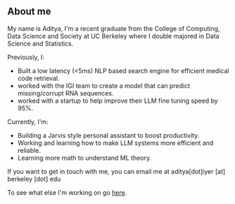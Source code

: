 ## About me
My name is Aditya, I'm a recent graduate from the College of Computing, Data Science and Society at UC Berkeley where I double majored in Data Science and Statistics. 

Previously, I:
- Built a low latency (<5ms) NLP based search engine for efficient medical code retrieval.
- worked with the IGI team to create a model that can predict missing/corrupt RNA sequences.
- worked with a startup to help improve their LLM fine tuning speed by 95%.

Currently, I'm:
- Building a Jarvis style personal assistant to boost productivity.
- Working and learning how to make LLM systems more efficient and reliable.
- Learning more math to understand ML theory.

If you want to get in touch with me, you can email me at aditya[dot]iyer [at] berkeley [dot] edu

To see what else I'm working on go [here](https://linktr.ee/adityaiyer7).
<!--
**adityaiyer7/adityaiyer7** is a ✨ _special_ ✨ repository because its `README.md` (this file) appears on your GitHub profile.

Here are some ideas to get you started:

- 🔭 I’m currently working on ...
- 🌱 I’m currently learning ...
- 👯 I’m looking to collaborate on ...
- 🤔 I’m looking for help with ...
- 💬 Ask me about ...
- 📫 How to reach me: ...
- 😄 Pronouns: ...
- ⚡ Fun fact: ...
-->
